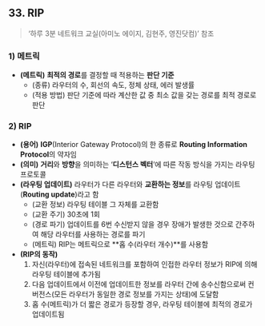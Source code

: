 ## 33\. RIP

> ‘하루 3분 네트워크 교실(아미노 에이지, 김현주, 영진닷컴)’ 참조

### 1) 메트릭

-   **(메트릭)** **최적의 경로**를 결정할 때 적용하는 **판단 기준**
    -   (종류) 라우터의 수, 회선의 속도, 정체 상태, 에러 발생률
    -   (적용 방법) 판단 기준에 따라 계산한 값 중 최소 값을 갖는 경로를 최적 경로로 판단

### 2) RIP

-   **(용어)** **IGP**(Interior Gateway Protocol)의 한 종류로 **Routing Information Protocol**의 약자임
-   **(의미)** **거리**와 **방향**을 의미하는 ‘**디스턴스 벡터**’에 따른 작동 방식을 가지는 라우팅 프로토콜
-   **(라우팅 업데이트)** 라우터가 다른 라우터와 **교환하는 정보**를 라우팅 업데이트(**Routing update**)라고 함
    -   (교환 정보) 라우팅 테이블 그 자체를 교환함
    -   (교환 주기) 30초에 1회
    -   (경로 파기) 업데이트를 6번 수신받지 않을 경우 장애가 발생한 것으로 간주하여 해당 라우터를 사용하는 경로를 파기
    -   (메트릭) RIP는 메트릭으로 **홉 수(라우터 개수)**를 사용함
-   **(RIP의 동작)**
    1) 자신(라우터)에 접속된 네트워크를 포함하여 인접한 라우터 정보가 RIP에 의해 라우팅 테이블에 추가됨
    2) 다음 업데이트에서 이전에 업데이트한 정보를 라우터 간에 송수신함으로써 컨버전스(모든 라우터가 동일한 경로 정보를 가지는 상태)에 도달함
    3) 홉 수(메트릭)가 더 짧은 경로가 등장할 경우, 라우팅 테이블에 최적의 경로가 업데이트됨

